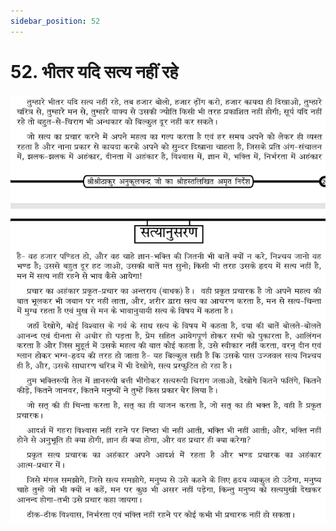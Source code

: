 ```yaml
---
sidebar_position: 52
---
```



# 52.   भीतर यदि सत्य नहीं रहे

![भीतर यदि सत्य नहीं रहे](../../../static/img/hindi/verse52.png)

